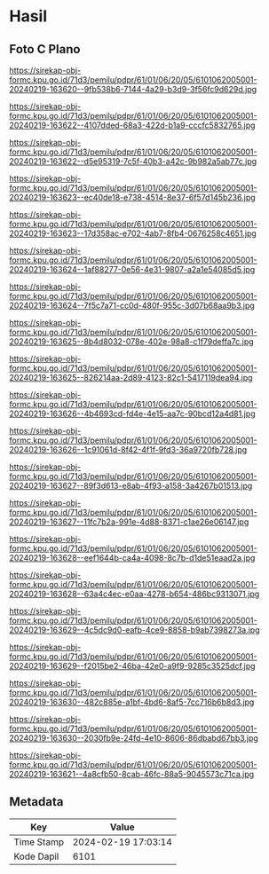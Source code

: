 # Hasil

## Foto C Plano

https://sirekap-obj-formc.kpu.go.id/71d3/pemilu/pdpr/61/01/06/20/05/6101062005001-20240219-163620--9fb538b6-7144-4a29-b3d9-3f56fc9d629d.jpg

https://sirekap-obj-formc.kpu.go.id/71d3/pemilu/pdpr/61/01/06/20/05/6101062005001-20240219-163622--4107dded-68a3-422d-b1a9-cccfc5832765.jpg

https://sirekap-obj-formc.kpu.go.id/71d3/pemilu/pdpr/61/01/06/20/05/6101062005001-20240219-163622--d5e95319-7c5f-40b3-a42c-9b982a5ab77c.jpg

https://sirekap-obj-formc.kpu.go.id/71d3/pemilu/pdpr/61/01/06/20/05/6101062005001-20240219-163623--ec40de18-e738-4514-8e37-6f57d145b236.jpg

https://sirekap-obj-formc.kpu.go.id/71d3/pemilu/pdpr/61/01/06/20/05/6101062005001-20240219-163623--17d358ac-e702-4ab7-8fb4-0676258c4651.jpg

https://sirekap-obj-formc.kpu.go.id/71d3/pemilu/pdpr/61/01/06/20/05/6101062005001-20240219-163624--1af88277-0e56-4e31-9807-a2a1e54085d5.jpg

https://sirekap-obj-formc.kpu.go.id/71d3/pemilu/pdpr/61/01/06/20/05/6101062005001-20240219-163624--7f5c7a71-cc0d-480f-955c-3d07b68aa9b3.jpg

https://sirekap-obj-formc.kpu.go.id/71d3/pemilu/pdpr/61/01/06/20/05/6101062005001-20240219-163625--8b4d8032-078e-402e-98a8-c1f79deffa7c.jpg

https://sirekap-obj-formc.kpu.go.id/71d3/pemilu/pdpr/61/01/06/20/05/6101062005001-20240219-163625--826214aa-2d89-4123-82c1-5417119dea94.jpg

https://sirekap-obj-formc.kpu.go.id/71d3/pemilu/pdpr/61/01/06/20/05/6101062005001-20240219-163626--4b4693cd-fd4e-4e15-aa7c-90bcd12a4d81.jpg

https://sirekap-obj-formc.kpu.go.id/71d3/pemilu/pdpr/61/01/06/20/05/6101062005001-20240219-163626--1c91061d-8f42-4f1f-9fd3-36a9720fb728.jpg

https://sirekap-obj-formc.kpu.go.id/71d3/pemilu/pdpr/61/01/06/20/05/6101062005001-20240219-163627--89f3d613-e8ab-4f93-a158-3a4267b01513.jpg

https://sirekap-obj-formc.kpu.go.id/71d3/pemilu/pdpr/61/01/06/20/05/6101062005001-20240219-163627--11fc7b2a-991e-4d88-8371-c1ae26e06147.jpg

https://sirekap-obj-formc.kpu.go.id/71d3/pemilu/pdpr/61/01/06/20/05/6101062005001-20240219-163628--eef1644b-ca4a-4098-8c7b-d1de51eaad2a.jpg

https://sirekap-obj-formc.kpu.go.id/71d3/pemilu/pdpr/61/01/06/20/05/6101062005001-20240219-163628--63a4c4ec-e0aa-4278-b654-486bc9313071.jpg

https://sirekap-obj-formc.kpu.go.id/71d3/pemilu/pdpr/61/01/06/20/05/6101062005001-20240219-163629--4c5dc9d0-eafb-4ce9-8858-b9ab7398273a.jpg

https://sirekap-obj-formc.kpu.go.id/71d3/pemilu/pdpr/61/01/06/20/05/6101062005001-20240219-163629--f2015be2-46ba-42e0-a9f9-9285c3525dcf.jpg

https://sirekap-obj-formc.kpu.go.id/71d3/pemilu/pdpr/61/01/06/20/05/6101062005001-20240219-163630--482c885e-a1bf-4bd6-8af5-7cc716b6b8d3.jpg

https://sirekap-obj-formc.kpu.go.id/71d3/pemilu/pdpr/61/01/06/20/05/6101062005001-20240219-163630--2030fb9e-24fd-4e10-8606-86dbabd67bb3.jpg

https://sirekap-obj-formc.kpu.go.id/71d3/pemilu/pdpr/61/01/06/20/05/6101062005001-20240219-163621--4a8cfb50-8cab-46fc-88a5-9045573c71ca.jpg


## Metadata

| Key        | Value               |
| ---------- | ------------------- |
| Time Stamp | 2024-02-19 17:03:14 |
| Kode Dapil | 6101                |



